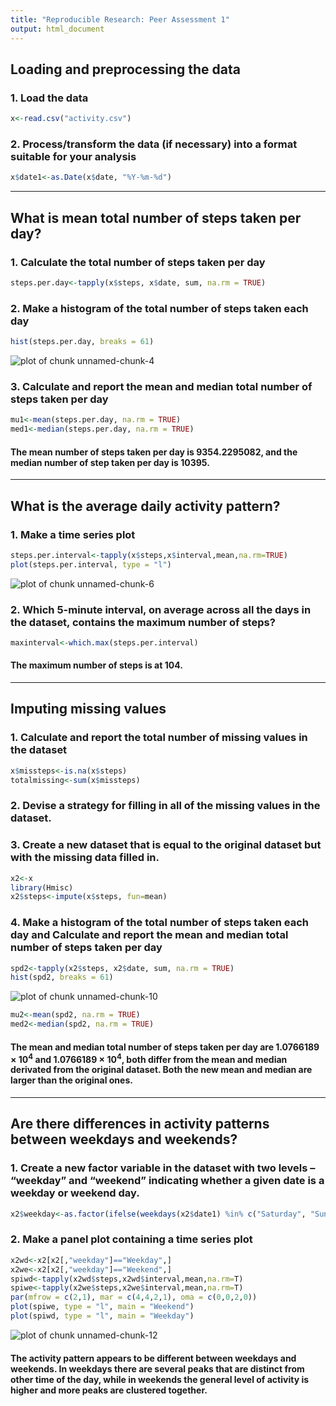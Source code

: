 ```yaml
---
title: "Reproducible Research: Peer Assessment 1"
output: html_document
---
```




## Loading and preprocessing the data
### 1. Load the data  

```r
x<-read.csv("activity.csv")
```

### 2. Process/transform the data (if necessary) into a format suitable for your analysis

```r
x$date1<-as.Date(x$date, "%Y-%m-%d")
```

-----
## What is mean total number of steps taken per day?
### 1. Calculate the total number of steps taken per day

```r
steps.per.day<-tapply(x$steps, x$date, sum, na.rm = TRUE)
```

### 2. Make a histogram of the total number of steps taken each day

```r
hist(steps.per.day, breaks = 61)
```

![plot of chunk unnamed-chunk-4](figure/unnamed-chunk-4-1.png) 

### 3. Calculate and report the mean and median total number of steps taken per day

```r
mu1<-mean(steps.per.day, na.rm = TRUE)
med1<-median(steps.per.day, na.rm = TRUE)
```
#### The mean number of steps taken per day is 9354.2295082, and the median number of step taken per day is 10395.

-----
## What is the average daily activity pattern?
### 1. Make a time series plot

```r
steps.per.interval<-tapply(x$steps,x$interval,mean,na.rm=TRUE)
plot(steps.per.interval, type = "l")
```

![plot of chunk unnamed-chunk-6](figure/unnamed-chunk-6-1.png) 

### 2. Which 5-minute interval, on average across all the days in the dataset, contains the maximum number of steps?

```r
maxinterval<-which.max(steps.per.interval)
```
#### The maximum number of steps is at 104.
-----
## Imputing missing values
### 1. Calculate and report the total number of missing values in the dataset 

```r
x$missteps<-is.na(x$steps)
totalmissing<-sum(x$missteps)
```

### 2. Devise a strategy for filling in all of the missing values in the dataset.
### 3. Create a new dataset that is equal to the original dataset but with the missing data filled in.

```r
x2<-x
library(Hmisc)
x2$steps<-impute(x$steps, fun=mean)
```

### 4. Make a histogram of the total number of steps taken each day and Calculate and report the mean and median total number of steps taken per day

```r
spd2<-tapply(x2$steps, x2$date, sum, na.rm = TRUE)
hist(spd2, breaks = 61)
```

![plot of chunk unnamed-chunk-10](figure/unnamed-chunk-10-1.png) 

```r
mu2<-mean(spd2, na.rm = TRUE)
med2<-median(spd2, na.rm = TRUE)
```
#### The mean and median total number of steps taken per day are 1.0766189 &times; 10<sup>4</sup> and 1.0766189 &times; 10<sup>4</sup>, both differ from the mean and median derivated from the original dataset. Both the new mean and median are larger than the original ones.

-----
## Are there differences in activity patterns between weekdays and weekends?
### 1. Create a new factor variable in the dataset with two levels – “weekday” and “weekend” indicating whether a given date is a weekday or weekend day.

```r
x2$weekday<-as.factor(ifelse(weekdays(x2$date1) %in% c("Saturday", "Sunday"), "Weekend", "Weekday"))
```

### 2. Make a panel plot containing a time series plot

```r
x2wd<-x2[x2[,"weekday"]=="Weekday",]
x2we<-x2[x2[,"weekday"]=="Weekend",]
spiwd<-tapply(x2wd$steps,x2wd$interval,mean,na.rm=T)
spiwe<-tapply(x2we$steps,x2we$interval,mean,na.rm=T)
par(mfrow = c(2,1), mar = c(4,4,2,1), oma = c(0,0,2,0))
plot(spiwe, type = "l", main = "Weekend")
plot(spiwd, type = "l", main = "Weekday")
```

![plot of chunk unnamed-chunk-12](figure/unnamed-chunk-12-1.png) 
#### The activity pattern appears to be different between weekdays and weekends. In weekdays there are several peaks that are distinct from other time of the day, while in weekends the general level of activity is higher and more peaks are clustered together.

